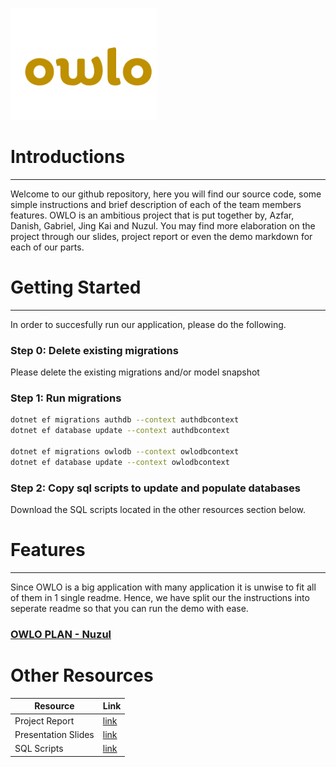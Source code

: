 
![This is an image](/ImagesForMarkdown/owlopic.png) 

# Introductions
---
Welcome to our github repository, here you will find our source code, some simple instructions and brief description of each of the team members features.
OWLO is an ambitious project that is put together by, Azfar, Danish, Gabriel, Jing Kai and Nuzul. You may find more elaboration on the project through our slides, project report or even the demo markdown for each of our parts.

# Getting Started
---
In order to succesfully run our application, please do the following. 

### Step 0: Delete existing migrations
Please delete the existing migrations and/or model snapshot
### Step 1: Run migrations  
```sh
dotnet ef migrations authdb --context authdbcontext
dotnet ef database update --context authdbcontext

dotnet ef migrations owlodb --context owlodbcontext
dotnet ef database update --context owlodbcontext
```
### Step 2: Copy sql scripts to update and populate databases
Download the SQL scripts located in the other resources section below.

# Features
---
Since OWLO is a big application with many application it is unwise to fit all of them in 1 single readme. Hence, we have split our the instructions into seperate readme so that you can run the demo with ease.

### [OWLO PLAN - Nuzul](OwloPlan.md)


# Other Resources

| Resource | Link |
| --- | ----------- |
| Project Report | [link](https://docs.google.com/document/d/10XgJhgCkWqU_6sObHvtWeG16Jk_LCDH-JvEjIPYs0r8/edit?usp=sharing) |
| Presentation Slides | [link](https://docs.google.com/presentation/d/110JlaGVKrxqfZmyVvUeThdp4HaXcDSFu_lNzs2SYXNg/edit?usp=sharing) |
| SQL Scripts| [link](/ImagesForMarkdown/Run_This_After_Migrations.sql) |

